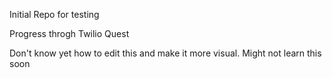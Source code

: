 Initial Repo for testing

Progress throgh Twilio Quest

Don't know yet how to edit this and make it more visual. Might not learn this soon
